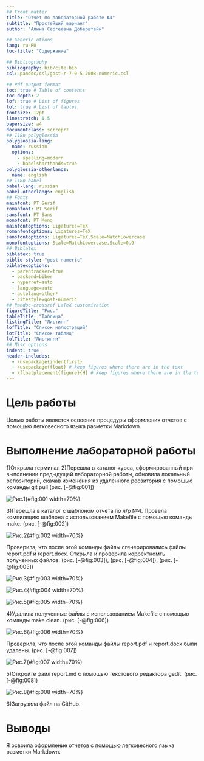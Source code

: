 ```yaml
---
## Front matter
title: "Отчет по лабораторной работе №4"
subtitle: "Простейший вариант"
author: "Алина Сергеевна Доберштейн"

## Generic otions
lang: ru-RU
toc-title: "Содержание"

## Bibliography
bibliography: bib/cite.bib
csl: pandoc/csl/gost-r-7-0-5-2008-numeric.csl

## Pdf output format
toc: true # Table of contents
toc-depth: 2
lof: true # List of figures
lot: true # List of tables
fontsize: 12pt
linestretch: 1.5
papersize: a4
documentclass: scrreprt
## I18n polyglossia
polyglossia-lang:
  name: russian
  options:
	- spelling=modern
	- babelshorthands=true
polyglossia-otherlangs:
  name: english
## I18n babel
babel-lang: russian
babel-otherlangs: english
## Fonts
mainfont: PT Serif
romanfont: PT Serif
sansfont: PT Sans
monofont: PT Mono
mainfontoptions: Ligatures=TeX
romanfontoptions: Ligatures=TeX
sansfontoptions: Ligatures=TeX,Scale=MatchLowercase
monofontoptions: Scale=MatchLowercase,Scale=0.9
## Biblatex
biblatex: true
biblio-style: "gost-numeric"
biblatexoptions:
  - parentracker=true
  - backend=biber
  - hyperref=auto
  - language=auto
  - autolang=other*
  - citestyle=gost-numeric
## Pandoc-crossref LaTeX customization
figureTitle: "Рис."
tableTitle: "Таблица"
listingTitle: "Листинг"
lofTitle: "Список иллюстраций"
lotTitle: "Список таблиц"
lolTitle: "Листинги"
## Misc options
indent: true
header-includes:
  - \usepackage{indentfirst}
  - \usepackage{float} # keep figures where there are in the text
  - \floatplacement{figure}{H} # keep figures where there are in the text
---
```


# Цель работы

Целью работы является освоение процедуры оформления отчетов с помощью
легковесного языка разметки Markdown.

# Выполнение лабораторной работы

1)Открыла терминал
2)Перешла в каталог курса, сформированный при выполнении предыдущей лабораторной работы, обновила локальный репозиторий, скачав изменения из удаленного реозитория с помощью команды git pull (рис. [-@fig:001])

![Рис.1](image/1.png){#fig:001 width=70%}

3)Перешла в каталог с шаблоном отчета по л/р №4.
Провела компиляцию шаблона с использованием Makefile с помощью команды make. (рис. [-@fig:002])

![Рис.2](image/2.png){#fig:002 width=70%}

Проверила, что после этой команды файлы сгенерировались файлы report.pdf  и report.docx. Открыла и проверила корректномть полученных файлов. (рис. [-@fig:003]), (рис. [-@fig:004]), (рис. [-@fig:005])

![Рис.3](image/3.png){#fig:003 width=70%}

![Рис.4](image/4.png){#fig:004 width=70%}

![Рис.5](image/5.png){#fig:005 width=70%}

4)Удалила полученные файлы с использованием Makefile c помощью команды make clean. (рис. [-@fig:006])

![Рис.6](image/6.png){#fig:006 width=70%}

Проверила, что после этой команды файлы report.pdf и report.docx были
удалены. (рис. [-@fig:007])

![Рис.7](image/7.png){#fig:007 width=70%}

5)Откройте файл report.md c помощью текстового редактора gedit. (рис. [-@fig:008])

![Рис.8](image/8.png){#fig:008 width=70%}

6)Загрузила файл на GitHub.

# Выводы

Я освоила оформление отчетов с помощью
легковесного языка разметки Markdown.

